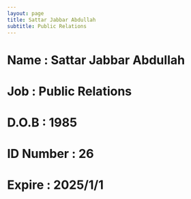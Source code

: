 ```yaml
---
layout: page
title: Sattar Jabbar Abdullah
subtitle: Public Relations
---
```

# Name : Sattar Jabbar Abdullah
# Job : Public Relations
# D.O.B : 1985
# ID Number : 26
# Expire : 2025/1/1

